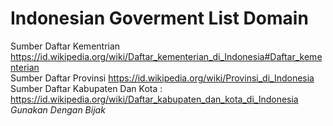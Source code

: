 # Indonesian Goverment List Domain
Sumber Daftar Kementrian https://id.wikipedia.org/wiki/Daftar_kementerian_di_Indonesia#Daftar_kementerian  
Sumber Daftar Provinsi https://id.wikipedia.org/wiki/Provinsi_di_Indonesia  
Sumber Daftar Kabupaten Dan Kota : https://id.wikipedia.org/wiki/Daftar_kabupaten_dan_kota_di_Indonesia  
*Gunakan Dengan Bijak*
